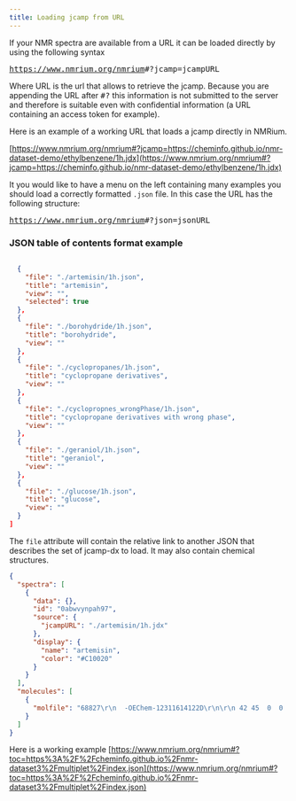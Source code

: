 ```yaml
---
title: Loading jcamp from URL
---
```


If your NMR spectra are available from a URL it can be loaded directly by using the following syntax

<kbd>https://www.nmrium.org/nmrium</kbd><kbd>#?jcamp=</kbd><kbd>jcampURL</kbd>

Where URL is the url that allows to retrieve the jcamp. Because you are appending the URL
after <kbd>#?</kbd> this information is not submitted to the server and therefore is suitable
even with confidential information (a URL containing an access token for example).

Here is an example of a working URL that loads a jcamp directly in NMRium.

[https://www.nmrium.org/nmrium#?jcamp=https://cheminfo.github.io/nmr-dataset-demo/ethylbenzene/1h.jdx](https://www.nmrium.org/nmrium#?jcamp=https://cheminfo.github.io/nmr-dataset-demo/ethylbenzene/1h.jdx)

It you would like to have a menu on the left containing many examples you should load a correctly formatted `.json` file. In this case the URL has the following structure:

<kbd>https://www.nmrium.org/nmrium</kbd><kbd>#?json=</kbd><kbd>jsonURL</kbd>

### JSON table of contents format example

```json

  {
    "file": "./artemisin/1h.json",
    "title": "artemisin",
    "view": "",
    "selected": true
  },
  {
    "file": "./borohydride/1h.json",
    "title": "borohydride",
    "view": ""
  },
  {
    "file": "./cyclopropanes/1h.json",
    "title": "cyclopropane derivatives",
    "view": ""
  },
  {
    "file": "./cyclopropnes_wrongPhase/1h.json",
    "title": "cyclopropane derivatives with wrong phase",
    "view": ""
  },
  {
    "file": "./geraniol/1h.json",
    "title": "geraniol",
    "view": ""
  },
  {
    "file": "./glucose/1h.json",
    "title": "glucose",
    "view": ""
  }
]

```

The `file` attribute will contain the relative link to another JSON that describes the set of jcamp-dx to load. It may also contain chemical structures.

```json
{
  "spectra": [
    {
      "data": {},
      "id": "0abwvynpah97",
      "source": {
        "jcampURL": "./artemisin/1h.jdx"
      },
      "display": {
        "name": "artemisin",
        "color": "#C10020"
      }
    }
  ],
  "molecules": [
    {
      "molfile": "68827\r\n  -OEChem-12311614122D\r\n\r\n 42 45  0  0  0  0  0  0  0  0999 V2000\r\n    4.3177    0.4203    0.0000 O   0  0  0  0  0  0  0  0  0  0  0  0\r\n    5.7899    1.1100    0.0000 O   0  0  0  0  0  0  0  0  0  0  0  0\r\n    6.4870   -0.3207    0.0000 O   0  0  0  0  0  0  0  0  0  0  0  0\r\n    4.5402    1.3953    0.0000 O   0  0  0  0  0  0  0  0  0  0  0  0\r\n    7.4004   -1.8275    0.0000 O   0  0  0  0  0  0  0  0  0  0  0  0\r\n    4.6664   -0.2988    0.0000 C   0  0  0  0  0  0  0  0  0  0  0  0\r\n    3.7655    0.1351    0.0000 C   0  0  0  0  0  0  0  0  0  0  0  0\r\n    4.7603   -1.3362    0.0000 C   0  0  0  0  0  0  0  0  0  0  0  0\r\n    2.8959   -0.4383    0.0000 C   0  0  0  0  0  0  0  0  0  0  0  0\r\n    5.5674    0.1351    0.0000 C   0  0  0  0  0  0  0  0  0  0  0  0\r\n    3.9042   -1.9296    0.0000 C   0  0  0  0  0  0  0  0  0  0  0  0\r\n    3.5430    1.1100    0.0000 C   0  0  0  0  0  0  0  0  0  0  0  0\r\n    2.9657   -1.4776    0.0000 C   0  0  0  0  0  0  0  0  0  0  0  0\r\n    5.6389   -1.8668    0.0000 C   0  0  0  0  0  0  0  0  0  0  0  0\r\n    5.1664    1.8919    0.0000 C   0  0  0  0  0  0  0  0  0  0  0  0\r\n    4.1664    1.8919    0.0000 C   0  0  0  0  0  0  0  0  0  0  0  0\r\n    2.0000    0.0059    0.0000 C   0  0  0  0  0  0  0  0  0  0  0  0\r\n    6.5237   -1.3465    0.0000 C   0  0  0  0  0  0  0  0  0  0  0  0\r\n    5.6330   -2.8668    0.0000 C   0  0  0  0  0  0  0  0  0  0  0  0\r\n    5.3890    2.8668    0.0000 C   0  0  0  0  0  0  0  0  0  0  0  0\r\n    2.9996    0.5039    0.0000 H   0  0  0  0  0  0  0  0  0  0  0  0\r\n    4.7870   -2.1858    0.0000 H   0  0  0  0  0  0  0  0  0  0  0  0\r\n    2.3803   -0.7826    0.0000 H   0  0  0  0  0  0  0  0  0  0  0  0\r\n    5.8780   -0.6561    0.0000 H   0  0  0  0  0  0  0  0  0  0  0  0\r\n    3.5436   -2.4339    0.0000 H   0  0  0  0  0  0  0  0  0  0  0  0\r\n    4.3394   -2.3712    0.0000 H   0  0  0  0  0  0  0  0  0  0  0  0\r\n    3.1564    1.5948    0.0000 H   0  0  0  0  0  0  0  0  0  0  0  0\r\n    2.9844    0.8410    0.0000 H   0  0  0  0  0  0  0  0  0  0  0  0\r\n    2.3491   -1.4127    0.0000 H   0  0  0  0  0  0  0  0  0  0  0  0\r\n    2.7963   -2.0740    0.0000 H   0  0  0  0  0  0  0  0  0  0  0  0\r\n    6.1762   -2.1762    0.0000 H   0  0  0  0  0  0  0  0  0  0  0  0\r\n    4.3044    2.4963    0.0000 H   0  0  0  0  0  0  0  0  0  0  0  0\r\n    3.6078    2.1609    0.0000 H   0  0  0  0  0  0  0  0  0  0  0  0\r\n    2.2755    0.5614    0.0000 H   0  0  0  0  0  0  0  0  0  0  0  0\r\n    1.4446    0.2814    0.0000 H   0  0  0  0  0  0  0  0  0  0  0  0\r\n    1.7246   -0.5495    0.0000 H   0  0  0  0  0  0  0  0  0  0  0  0\r\n    5.0130   -2.8632    0.0000 H   0  0  0  0  0  0  0  0  0  0  0  0\r\n    5.6294   -3.4868    0.0000 H   0  0  0  0  0  0  0  0  0  0  0  0\r\n    6.2530   -2.8704    0.0000 H   0  0  0  0  0  0  0  0  0  0  0  0\r\n    5.9934    2.7288    0.0000 H   0  0  0  0  0  0  0  0  0  0  0  0\r\n    5.5269    3.4712    0.0000 H   0  0  0  0  0  0  0  0  0  0  0  0\r\n    4.7845    3.0048    0.0000 H   0  0  0  0  0  0  0  0  0  0  0  0\r\n  1  4  1  0  0  0  0\r\n  4 15  1  0  0  0  0\r\n 15 16  1  0  0  0  0\r\n 15 20  1  0  0  0  0\r\n  2 15  1  0  0  0  0\r\n  2 10  1  0  0  0  0\r\n 10 24  1  0  0  0  0\r\n  3 10  1  0  0  0  0\r\n  3 18  1  0  0  0  0\r\n 14 31  1  0  0  0  0\r\n 14 18  1  0  0  0  0\r\n 14 19  1  0  0  0  0\r\n  8 22  1  0  0  0  0\r\n  8 14  1  0  0  0  0\r\n  8 11  1  0  0  0  0\r\n  6  1  1  0  0  0  0\r\n  6 10  1  0  0  0  0\r\n  6  8  1  0  0  0  0\r\n  6  7  1  0  0  0  0\r\n  7 21  1  0  0  0  0\r\n  7  9  1  0  0  0  0\r\n  7 12  1  0  0  0  0\r\n  9 23  1  0  0  0  0\r\n  9 13  1  0  0  0  0\r\n  9 17  1  0  0  0  0\r\n 13 30  1  0  0  0  0\r\n 13 29  1  0  0  0  0\r\n 11 25  1  0  0  0  0\r\n 11 26  1  0  0  0  0\r\n 11 13  1  0  0  0  0\r\n 16 33  1  0  0  0  0\r\n 16 32  1  0  0  0  0\r\n 12 28  1  0  0  0  0\r\n 12 27  1  0  0  0  0\r\n 12 16  1  0  0  0  0\r\n 20 41  1  0  0  0  0\r\n 20 42  1  0  0  0  0\r\n 20 40  1  0  0  0  0\r\n  5 18  2  0  0  0  0\r\n 19 38  1  0  0  0  0\r\n 19 39  1  0  0  0  0\r\n 19 37  1  0  0  0  0\r\n 17 34  1  0  0  0  0\r\n 17 35  1  0  0  0  0\r\n 17 36  1  0  0  0  0\r\nM  ZZC   1 20\r\nM  ZZC   2 14\r\nM  ZZC   3 2\r\nM  ZZC   4 19\r\nM  ZZC   5 16\r\nM  ZZC   6 6\r\nM  ZZC   7 10\r\nM  ZZC   8 5\r\nM  ZZC   9 9\r\nM  ZZC  10 1\r\nM  ZZC  11 7\r\nM  ZZC  12 11\r\nM  ZZC  13 8\r\nM  ZZC  14 4\r\nM  ZZC  15 13\r\nM  ZZC  16 12\r\nM  ZZC  17 18\r\nM  ZZC  18 3\r\nM  ZZC  19 17\r\nM  ZZC  20 15\r\nM  ZZC  21 29\r\nM  ZZC  22 23\r\nM  ZZC  23 28\r\nM  ZZC  24 21\r\nM  ZZC  25 25\r\nM  ZZC  26 24\r\nM  ZZC  27 31\r\nM  ZZC  28 30\r\nM  ZZC  29 27\r\nM  ZZC  30 26\r\nM  ZZC  31 22\r\nM  ZZC  32 32\r\nM  ZZC  33 33\r\nM  ZZC  34 40\r\nM  ZZC  35 41\r\nM  ZZC  36 42\r\nM  ZZC  37 37\r\nM  ZZC  38 38\r\nM  ZZC  39 39\r\nM  ZZC  40 34\r\nM  ZZC  41 35\r\nM  ZZC  42 36\r\nM  END\r\n"
    }
  ]
}
```

Here is a working example 
[https://www.nmrium.org/nmrium#?toc=https%3A%2F%2Fcheminfo.github.io%2Fnmr-dataset3%2Fmultiplet%2Findex.json](https://www.nmrium.org/nmrium#?toc=https%3A%2F%2Fcheminfo.github.io%2Fnmr-dataset3%2Fmultiplet%2Findex.json)

